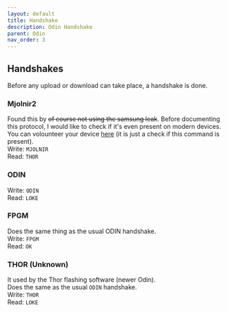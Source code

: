 ```yaml
---
layout: default
title: Handshake
description: Odin Handshake
parent: Odin
nav_order: 3
---
```


## Handshakes
Before any upload or download can take place, a handshake is done.

### Mjolnir2
Found this by ~~of course not using the samsung leak~~. Before documenting this protocol, I would like to check if it's even present on modern devices. You can volounteer your device [here](https://github.com/Samsung-Loki/Hreidmar/blob/main/README.md) (it is just a check if this command is present). \
Write: `MJOLNIR` \
Read: `THOR`

### ODIN
Write: `ODIN` \
Read: `LOKE`

### FPGM
Does the same thing as the usual ODIN handshake. \
Write: `FPGM` \
Read: `OK`

### THOR **(Unknown)**
It used by the Thor flashing software (newer Odin). \
Does the same as the usual `ODIN` handshake. \
Write: `THOR` \
Read: `LOKE`

